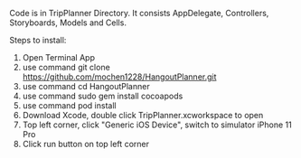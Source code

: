 Code is in TripPlanner Directory. It consists AppDelegate, Controllers, Storyboards, Models and Cells.

Steps to install:
1. Open Terminal App
2. use command 
	git clone https://github.com/mochen1228/HangoutPlanner.git
3. use command
	cd HangoutPlanner
4. use command
	sudo gem install cocoapods
5. use command
	pod install
6. Download Xcode, double click TripPlanner.xcworkspace to open
7. Top left corner, click "Generic iOS Device", switch to simulator iPhone 11 Pro
8. Click run button on top left corner
